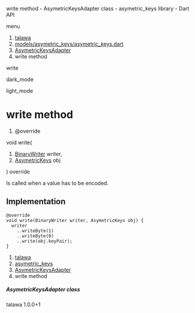 




write method - AsymetricKeysAdapter class - asymetric\_keys library - Dart API







menu

1. [talawa](../../index.html)
2. [models/asymetric\_keys/asymetric\_keys.dart](../../models_asymetric_keys_asymetric_keys/models_asymetric_keys_asymetric_keys-library.html)
3. [AsymetricKeysAdapter](../../models_asymetric_keys_asymetric_keys/AsymetricKeysAdapter-class.html)
4. write method

write


dark\_mode

light\_mode




# write method


1. @override

void
write(

1. [BinaryWriter](https://pub.dev/documentation/hive/2.2.3/hive/BinaryWriter-class.html) writer,
2. [AsymetricKeys](../../models_asymetric_keys_asymetric_keys/AsymetricKeys-class.html) obj

)
override

Is called when a value has to be encoded.


## Implementation

```
@override
void write(BinaryWriter writer, AsymetricKeys obj) {
  writer
    ..writeByte(1)
    ..writeByte(0)
    ..write(obj.keyPair);
}
```

 


1. [talawa](../../index.html)
2. [asymetric\_keys](../../models_asymetric_keys_asymetric_keys/models_asymetric_keys_asymetric_keys-library.html)
3. [AsymetricKeysAdapter](../../models_asymetric_keys_asymetric_keys/AsymetricKeysAdapter-class.html)
4. write method

##### AsymetricKeysAdapter class





talawa
1.0.0+1






